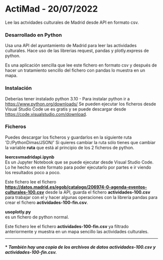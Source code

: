 # ActiMad - 20/07/2022
Lee las actvidades culturales de Madrid desde API en formato csv. 

### Desarrollado en Python
Usa una API del ayuntamiento de Madrid para leer las actividades culturales.
Hace uso de las librerias request, pandas y plotly.express de python.

Es una aplicación sencilla que lee este fichero en formato csv y después de hacer un tratamiento sencillo del fichero con pandas lo muestra en un mapa.

### Instalación

Deberías tener instalado python 3.10 - Para instalar python ir a https://www.python.org/downloads/
Se pueden ejecutar los ficheros desde Visual Studio Code ue es gratis y se puede descargar desde https://code.visualstudio.com/download.

### Ficheros

Puedes descargar los ficheros y guardarlos en la siguiente ruta 'D:/PythonDimas/JSON/'
Si quieres cambiar la ruta sólo tienes que cambiar la variable **ruta** que está al principio de los 2 ficheros de python.

**leercsvmadridapi.ipynb**  
Es un Jupyter Notebook que se puede ejecutar desde Visual Studio Code. Lo he hecho en este formato para poder ejecutarlo por partes e ir viendo los resultados poco a poco. 

Este fichero lee el fichero **https://datos.madrid.es/egob/catalogo/206974-0-agenda-eventos-culturales-100.csv** desde la API, guarda el fichero **actividades-100.csv** para trabajar con el y hacer algunas operaciones con la librería pandas para crear el fichero **actividades-100-fin.csv**.

**usoplotly.py**  
es un fichero de python normal.  

Este fichero lee el fichero **actividades-100-fin.csv** ya filtrado anteriormente y muestra en un mapa sencillo las actividades culturales.  
  
***
    
#### * *También hay una copia de los archivos de datos **actividades-100.csv** y **actividades-100-fin.csv**.*
